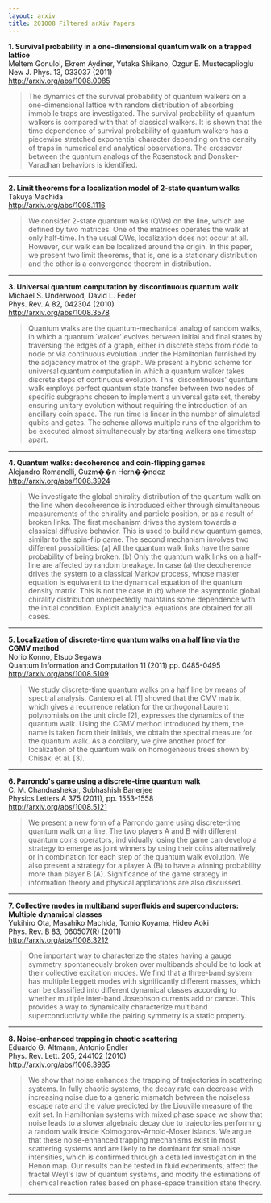 ```yaml
---
layout: arxiv
title: 201008 Filtered arXiv Papers
---
```


**1.    Survival probability in a one-dimensional quantum walk on a trapped lattice**  
Meltem Gonulol, Ekrem Aydiner, Yutaka Shikano, Ozgur E. Mustecaplioglu  
New J. Phys. 13, 033037 (2011)  
http://arxiv.org/abs/1008.0085  
<blockquote>
<p>
The dynamics of the survival probability of quantum walkers on a one-dimensional lattice with random distribution of absorbing immobile traps are investigated. The survival probability of quantum walkers is compared with that of classical walkers. It is shown that the time dependence of survival probability of quantum walkers has a piecewise stretched exponential character depending on the density of traps in numerical and analytical observations. The crossover between the quantum analogs of the Rosenstock and Donsker-Varadhan behaviors is identified.
</p>
</blockquote>

------

**2.    Limit theorems for a localization model of 2-state quantum walks**  
Takuya Machida  
http://arxiv.org/abs/1008.1116  
<blockquote>
<p>
We consider 2-state quantum walks (QWs) on the line, which are defined by two matrices. One of the matrices operates the walk at only half-time. In the usual QWs, localization does not occur at all. However, our walk can be localized around the origin. In this paper, we present two limit theorems, that is, one is a stationary distribution and the other is a convergence theorem in distribution.
</p>
</blockquote>

------

**3.    Universal quantum computation by discontinuous quantum walk**  
Michael S. Underwood, David L. Feder  
Phys. Rev. A 82, 042304 (2010)  
http://arxiv.org/abs/1008.3578  
<blockquote>
<p>
Quantum walks are the quantum-mechanical analog of random walks, in which a quantum `walker' evolves between initial and final states by traversing the edges of a graph, either in discrete steps from node to node or via continuous evolution under the Hamiltonian furnished by the adjacency matrix of the graph. We present a hybrid scheme for universal quantum computation in which a quantum walker takes discrete steps of continuous evolution. This `discontinuous' quantum walk employs perfect quantum state transfer between two nodes of specific subgraphs chosen to implement a universal gate set, thereby ensuring unitary evolution without requiring the introduction of an ancillary coin space. The run time is linear in the number of simulated qubits and gates. The scheme allows multiple runs of the algorithm to be executed almost simultaneously by starting walkers one timestep apart.
</p>
</blockquote>

------

**4.    Quantum walks: decoherence and coin-flipping games**  
Alejandro Romanelli, Guzm��n Hern��ndez  
http://arxiv.org/abs/1008.3924  
<blockquote>
<p>
We investigate the global chirality distribution of the quantum walk on the line when decoherence is introduced either through simultaneous measurements of the chirality and particle position, or as a result of broken links. The first mechanism drives the system towards a classical diffusive behavior. This is used to build new quantum games, similar to the spin-flip game. The second mechanism involves two different possibilities: (a) All the quantum walk links have the same probability of being broken. (b) Only the quantum walk links on a half-line are affected by random breakage. In case (a) the decoherence drives the system to a classical Markov process, whose master equation is equivalent to the dynamical equation of the quantum density matrix. This is not the case in (b) where the asymptotic global chirality distribution unexpectedly maintains some dependence with the initial condition. Explicit analytical equations are obtained for all cases.
</p>
</blockquote>

------

**5.    Localization of discrete-time quantum walks on a half line via the CGMV method**  
Norio Konno, Etsuo Segawa  
Quantum Information and Computation 11 (2011) pp. 0485-0495  
http://arxiv.org/abs/1008.5109  
<blockquote>
<p>
We study discrete-time quantum walks on a half line by means of spectral analysis. Cantero et al. [1] showed that the CMV matrix, which gives a recurrence relation for the orthogonal Laurent polynomials on the unit circle [2], expresses the dynamics of the quantum walk. Using the CGMV method introduced by them, the name is taken from their initials, we obtain the spectral measure for the quantum walk. As a corollary, we give another proof for localization of the quantum walk on homogeneous trees shown by Chisaki et al. [3].
</p>
</blockquote>

------

**6.    Parrondo's game using a discrete-time quantum walk**  
C. M. Chandrashekar, Subhashish Banerjee  
Physics Letters A 375 (2011), pp. 1553-1558  
http://arxiv.org/abs/1008.5121  
<blockquote>
<p>
We present a new form of a Parrondo game using discrete-time quantum walk on a line. The two players A and B with different quantum coins operators, individually losing the game can develop a strategy to emerge as joint winners by using their coins alternatively, or in combination for each step of the quantum walk evolution. We also present a strategy for a player A (B) to have a winning probability more than player B (A). Significance of the game strategy in information theory and physical applications are also discussed.
</p>
</blockquote>

------

**7.    Collective modes in multiband superfluids and superconductors: Multiple dynamical classes**  
Yukihiro Ota, Masahiko Machida, Tomio Koyama, Hideo Aoki  
Phys. Rev. B 83, 060507(R) (2011)  
http://arxiv.org/abs/1008.3212  
<blockquote>
<p>
One important way to characterize the states having a gauge symmetry spontaneously broken over multibands should be to look at their collective excitation modes. We find that a three-band system has multiple Leggett modes with significantly different masses, which can be classified into different dynamical classes according to whether multiple inter-band Josephson currents add or cancel. This provides a way to dynamically characterize multiband superconductivity while the pairing symmetry is a static property.
</p>
</blockquote>

------

**8.    Noise-enhanced trapping in chaotic scattering**  
Eduardo G. Altmann, Antonio Endler  
Phys. Rev. Lett. 205, 244102 (2010)  
http://arxiv.org/abs/1008.3935  
<blockquote>
<p>
We show that noise enhances the trapping of trajectories in scattering systems. In fully chaotic systems, the decay rate can decrease with increasing noise due to a generic mismatch between the noiseless escape rate and the value predicted by the Liouville measure of the exit set. In Hamiltonian systems with mixed phase space we show that noise leads to a slower algebraic decay due to trajectories performing a random walk inside Kolmogorov-Arnold-Moser islands. We argue that these noise-enhanced trapping mechanisms exist in most scattering systems and are likely to be dominant for small noise intensities, which is confirmed through a detailed investigation in the Henon map. Our results can be tested in fluid experiments, affect the fractal Weyl's law of quantum systems, and modify the estimations of chemical reaction rates based on phase-space transition state theory.
</p>
</blockquote>

------

